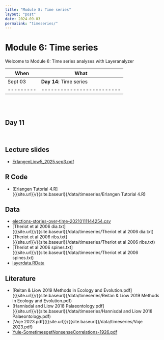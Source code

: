 ```yaml
---
title: "Module 8: Time series"
layout: "post" 
date: 2024-09-03
permalink: "timeseries/"
---
```


# Module 6: Time series 

Welcome to Module 6: Time series analyses with Layeranalyzer



| When    | What                    |
|---------|-------------------------|
| Sept 03 | **Day 14**: Time series |
|---------|-------------------------|

<br>

<br>

## Day 11 

<br>


## Lecture slides

- [ErlangenLiow5_2025.sep3.pdf]({{site.url}}/{{site.baseurl}}/data/timeseries/ErlangenLiow5_2025.sep3.pdf)  

## R Code

- [Erlangen Tutorial 4.R]({{site.url}}/{{site.baseurl}}/data/timeseries/Erlangen Tutorial 4.R)

## Data

- [elections-stories-over-time-20210111144254.csv]({{site.url}}/{{site.baseurl}}/data/timeseries/elections-stories-over-time-20210111144254.csv)
- [Theriot et al 2006 dia.txt]({{site.url}}/{{site.baseurl}}/data/timeseries/Theriot et al 2006 dia.txt)
- [Theriot et al 2006 ribs.txt]({{site.url}}/{{site.baseurl}}/data/timeseries/Theriot et al 2006 ribs.txt)
- [Theriot et al 2006 spines.txt]({{site.url}}/{{site.baseurl}}/data/timeseries/Theriot et al 2006 spines.txt)
- [layerdata.RData]({{site.url}}/{{site.baseurl}}/data/timeseries/layerdata.RData)

## Literature

- [Reitan & Liow 2019 Methods in Ecology and Evolution.pdf]({{site.url}}/{{site.baseurl}}/data/timeseries/Reitan & Liow 2019 Methods in Ecology and Evolution.pdf)
- [Hannisdal and Liow 2018 Palaeontology.pdf]({{site.url}}/{{site.baseurl}}/data/timeseries/Hannisdal and Liow 2018 Palaeontology.pdf)
- [Voje 2023.pdf]({{site.url}}/{{site.baseurl}}/data/timeseries/Voje 2023.pdf)
- [Yule-SometimesgetNonsenseCorrelations-1926.pdf]({{site.url}}/{{site.baseurl}}/data/timeseries/Yule-SometimesgetNonsenseCorrelations-1926.pdf)


